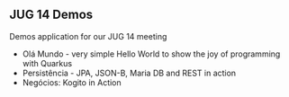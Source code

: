 JUG 14 Demos
--

Demos application for our JUG 14 meeting

- Olá Mundo - very simple Hello World to show the joy of programming with Quarkus
- Persistência - JPA, JSON-B, Maria DB and REST in action
- Negócios: Kogito in Action

